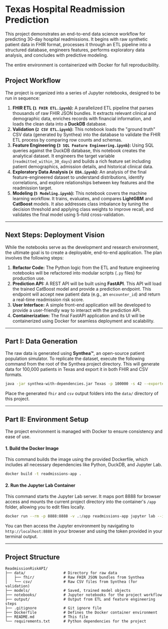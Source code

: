 # Texas Hospital Readmission Prediction

This project demonstrates an end-to-end data science workflow for predicting 30-day hospital readmissions. It begins with raw synthetic patient data in FHIR format, processes it through an ETL pipeline into a structured database, engineers features, performs exploratory data analysis, and concludes with predictive modeling.

The entire environment is containerized with Docker for full reproducibility.

## Project Workflow

The project is organized into a series of Jupyter notebooks, designed to be run in sequence:

1.  **FHIR ETL (`1 FHIR ETL.ipynb`):** A parallelized ETL pipeline that parses thousands of raw FHIR JSON bundles. It extracts relevant clinical and demographic data, enriches records with financial information, and loads the clean data into a **DuckDB** database.
2.  **Validation (`2 CSV ETL.ipynb`):** This notebook loads the "ground truth" CSV data (generated by Synthea) into the database to validate the FHIR ETL process by comparing row counts and schemas.
3.  **Feature Engineering (`3 SQL Feature Engineering.ipynb`):** Using SQL queries against the DuckDB database, this notebook creates the analytical dataset. It engineers the target variable (`readmitted_within_30_days`) and builds a rich feature set including patient demographics, admission details, and historical clinical data.
4.  **Exploratory Data Analysis (`4 EDA.ipynb`):** An analysis of the final feature-engineered dataset to understand distributions, identify correlations, and explore relationships between key features and the readmission target.
5.  **Modeling (`5 Modeling.ipynb`):** This notebook covers the machine learning workflow. It trains, evaluates, and compares **LightGBM** and **CatBoost** models. It also addresses class imbalance by tuning the decision threshold and applying class weights to improve recall, and validates the final model using 5-fold cross-validation.

-----

## Next Steps: Deployment Vision 

While the notebooks serve as the development and research environment, the ultimate goal is to create a deployable, end-to-end application. The plan involves the following steps:

1.  **Refactor Code:** The Python logic from the ETL and feature engineering notebooks will be refactored into modular scripts (`.py` files) for production use.
2.  **Prediction API:** A REST API will be built using **FastAPI**. This API will load the trained CatBoost model and provide a prediction endpoint. This endpoint will accept new patient data (e.g., an `encounter_id`) and return a real-time readmission risk score.
3.  **User Interface:** A simple front-end application will be developed to provide a user-friendly way to interact with the prediction API.
4.  **Containerization:** The final FastAPI application and its UI will be containerized using Docker for seamless deployment and scalability.

-----

## Part I: Data Generation

The raw data is generated using **Synthea™**, an open-source patient population simulator. To replicate the dataset, execute the following command from the root of the Synthea project directory. This will generate data for 100,000 patients in Texas and export it in both FHIR and CSV formats.

```bash
java -jar synthea-with-dependencies.jar Texas -p 100000 -s 42 --exporter.fhir.use_us_core_ig true --exporter.csv.export true --exporter.fhir.export true
```

Place the generated `fhir` and `csv` output folders into the `data/` directory of this project.

-----

## Part II: Environment Setup

The project environment is managed with Docker to ensure consistency and ease of use.

#### 1\. Build the Docker Image

This command builds the image using the provided Dockerfile, which includes all necessary dependencies like Python, DuckDB, and Jupyter Lab.

```bash
docker build -t readmissions-app .
```

#### 2\. Run the Jupyter Lab Container

This command starts the Jupyter Lab server. It maps port 8888 for browser access and mounts the current project directory into the container's `/app` folder, allowing you to edit files locally.

```bash
docker run --rm -p 8888:8888 -v .:/app readmissions-app jupyter lab --ip=0.0.0.0 --port=8888 --allow-root --no-browser
```

You can then access the Jupyter environment by navigating to `http://localhost:8888` in your browser and using the token provided in your terminal output.

-----

## Project Structure

```
ReadmissionRiskAPI/
├── data/                 # Directory for raw data
│   ├── fhir/             # Raw FHIR JSON bundles from Synthea
│   └── csv/              # Raw CSV files from Synthea (for validation)
├── models/               # Saved, trained model objects
├── notebooks/            # Jupyter notebooks for the project workflow
├── output/               # Output from ETL and feature engineering steps
├── .gitignore            # Git ignore file
├── Dockerfile            # Defines the Docker container environment
├── README.md             # This file
└── requirements.txt      # Python dependencies for the project
```